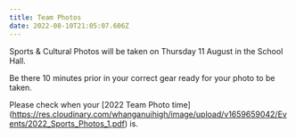 ```yaml
---
title: Team Photos
date: 2022-08-10T21:05:07.606Z
---
```

Sports & Cultural Photos will be taken on Thursday 11 August in the School Hall.

Be there 10 minutes prior in your correct gear ready for your photo to be taken.

Please check when your [2022 Team Photo time] (https://res.cloudinary.com/whanganuihigh/image/upload/v1659659042/Events/2022_Sports_Photos_1.pdf) is.